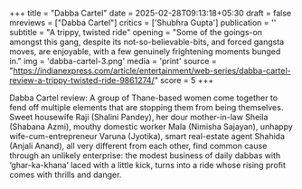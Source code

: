 +++
title = "Dabba Cartel"
date = 2025-02-28T09:13:18+05:30
draft = false
mreviews = ["Dabba Cartel"]
critics = ['Shubhra Gupta']
publication = ''
subtitle = "A trippy, twisted ride"
opening = "Some of the goings-on amongst this gang, despite its not-so-believable-bits, and forced gangsta moves, are enjoyable, with a few genuinely frightening moments bunged in."
img = 'dabba-cartel-3.png'
media = 'print'
source = "https://indianexpress.com/article/entertainment/web-series/dabba-cartel-review-a-trippy-twisted-ride-9861274/"
score = 5
+++

Dabba Cartel review: A group of Thane-based women come together to fend off multiple elements that are stopping them from being themselves. Sweet housewife Raji (Shalini Pandey), her dour mother-in-law Sheila (Shabana Azmi), mouthy domestic worker Mala (Nimisha Sajayan), unhappy wife-cum-entrepreneur Varuna (Jyotika), smart real-estate agent Shahida (Anjali Anand), all very different from each other, find common cause through an unlikely enterprise: the modest business of daily dabbas with ‘ghar-ka-khana’ laced with a little kick, turns into a ride whose rising profit comes with thrills and danger.
